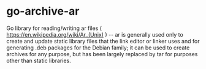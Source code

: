 # go-archive-ar
Go library for reading/writing ar files ( https://en.wikipedia.org/wiki/Ar_(Unix) ) -- ar is generally used only to create and update static library files that the link editor or linker uses and for generating .deb packages for the Debian family; it can be used to create archives for any purpose, but has been largely replaced by tar for purposes other than static libraries.
